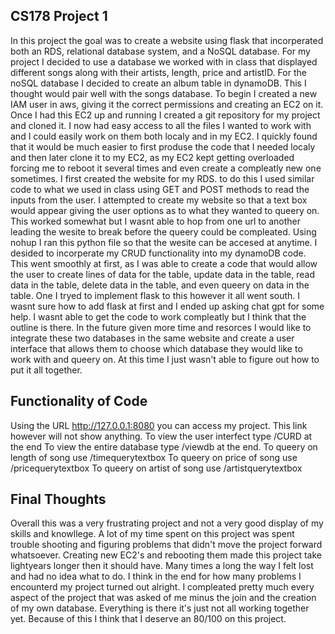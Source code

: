 ## CS178 Project 1
In this project the goal was to create a website using flask that incorperated both an RDS, relational database system, and a NoSQL database. For my project I decided to use a database we worked with in class that displayed different songs along with their artists, length, price and artistID. For the noSQL database I decided to create an album table in dynamoDB. This I thought would pair well with the songs database. To begin I created a new IAM user in aws, giving it the correct permissions and creating an EC2 on it. Once I had this EC2 up and running I created a git repository for my project and cloned it. I now had easy access to all the files I wanted to work with and I could easily work on them both localy and in my EC2. I quickly found that it would be much easier to first produse the code that I needed localy and then later clone it to my EC2, as my EC2 kept getting overloaded forcing me to reboot it several times and even create a compleatly new one sometimes. I first created the website for my RDS. to do this I used similar code to what we used in class using GET and POST methods to read the inputs from the user. I attempted to create my website so that a text box would appear giving the user options as to what they wanted to queery on. This worked somewhat but I wasnt able to hop from one url to another leading the wesite to break before the queery could be compleated. Using nohup I ran this python file so that the wesite can be accesed at anytime. I desided to incorperate my CRUD functionality into my dynamoDB code. This went smoothly at first, as I was able to create a code that would allow the user to create lines of data for the table, update data in the table, read data in the table, delete data in the table, and even queery on data in the table. One I tryed to implement flask to this however it all went south. I wasnt sure how to add flask at first and I ended up asking chat gpt for some help. I wasnt able to get the code to work compleatly but I think that the outline is there. In the future given more time and resorces I would like to integrate these two databases in the same website and create a user interface that allows them to choose which database they would like to work with and queery on. At this time I just wasn't able to figure out how to put it all together. 

## Functionality of Code 
Using the URL http://127.0.0.1:8080 you can access my project. This link however will not show anything.
To view the user interfect type /CURD at the end
To view the entire database type /viewdb at the end. 
To queery on length of song use /timequerytextbox
To queery on price of song use /pricequerytextbox
To queery on artist of song use /artistquerytextbox

## Final Thoughts
Overall this was a very frustrating project and not a very good display of my skills and knowllege. A lot of my time spent on this project was spent trouble shooting and figuring problems that didn't move the project forward whatsoever. Creating new EC2's and rebooting them made this project take lightyears longer then it should have. Many times a long the way I felt lost and had no idea what to do. I think in the end for how many problems I encounterd my project turned out alright. I compleated pretty much every aspect of the project that was asked of me minus the join and the creation of my own database. Everything is there it's just not all working together yet. Because of this I think that I deserve an 80/100 on this project. 

